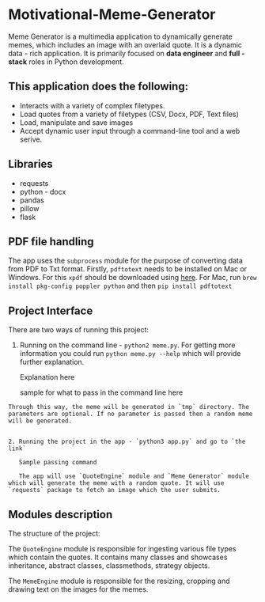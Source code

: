 # Motivational-Meme-Generator

Meme Generator is a multimedia application to dynamically generate memes, which includes an image with an overlaid quote. It is a dynamic data - rich application. It is primarily focused on **data engineer** and **full - stack** roles in Python development. 

## This application does the following:

* Interacts with a variety of complex filetypes. 
* Load quotes from a variety of filetypes (CSV, Docx, PDF, Text files)
* Load, manipulate and save images
* Accept dynamic user input through a command-line tool and a web serive. 

## Libraries 

* requests
* python - docx
* pandas
* pillow
* flask

## PDF file handling
The app uses the `subprocess` module for the purpose of converting data from PDF to Txt format. Firstly, `pdftotext` needs to be installed on Mac or Windows. For this `xpdf` should be downloaded using [here](https://www.xpdfreader.com/pdftotext-man.html). For Mac, run `brew install pkg-config poppler python` and then `pip install pdftotext`

## Project Interface
There are two ways of running this project:

   1. Running on the command line - `python2 meme.py`. For getting more information you 
      could run `python meme.py --help` which will provide further explanation. 

      Explanation here

      sample for what to pass in the command line here

    Through this way, the meme will be generated in `tmp` directory. The parameters are optional. If no parameter is passed then a random meme will be generated. 


    2. Running the project in the app - `python3 app.py` and go to `the link`

       Sample passing command 

       The app will use `QuoteEngine` module and `Meme Generator` module which will generate the meme with a random quote. It will use `requests` package to fetch an image which the user submits. 

## Modules description 
The structure of the project:

The `QuoteEngine` module is responsible for ingesting various file types which contain the quotes. It contains many classes and showcases inheritance, abstract classes, classmethods, strategy objects. 

The `MemeEngine` module is responsible for the resizing, cropping and drawing text on the images for the memes. 
      